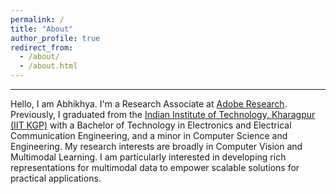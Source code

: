 ```yaml
---
permalink: /
title: "About"
author_profile: true
redirect_from: 
  - /about/
  - /about.html
---
```


---

Hello, I am Abhikhya. I'm a Research Associate at [Adobe Research](https://research.adobe.com/). Previously, I graduated from the [Indian Institute of Technology, Kharagpur (IIT KGP)](http://www.iitkgp.ac.in) with a Bachelor of Technology in Electronics and Electrical Communication Engineering, and a minor in Computer Science and Engineering. My research interests are broadly in Computer Vision and Multimodal Learning. I am particularly interested in developing rich representations for multimodal data to empower scalable solutions for practical applications.
